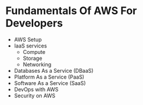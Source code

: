 # Fundamentals Of AWS For Developers

- AWS Setup
- IaaS services
    - Compute
    - Storage
    - Networking
- Databases As a Service (DBaaS)
- Platform As a Service (PaaS)
- Software As a Service (SaaS)
- DevOps with AWS
- Security on AWS